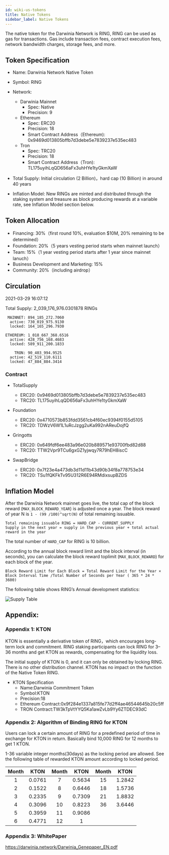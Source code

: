 ```yaml
---
id: wiki-us-tokens
title: Native Tokens
sidebar_label: Native Tokens
---
```


The native token for the Darwinia Network is RING, RING can be used as gas for transactions. Gas include transaction fees, contract execution fees, network bandwidth charges, storage fees, and more.

## Token Specification

- Name: Darwinia Network Native Token
- Symbol: RING
- Network:
  - Darwinia Mainnet
    - Spec: Native
    - Precision: 9
  - Ethereum
    - Spec: ERC20
    - Precision: 18
    - Smart Contract Address（Ethereum): 0x9469d013805bffb7d3debe5e7839237e535ec483
  - Tron
    - Spec: TRC20
    - Precision: 18
    - Smart Contract Address（Tron): TL175uyihLqQD656aFx3uhHYe1tyGkmXaW

- Total Supply: Initial circulation (2 Billion)，hard cap (10 Billion) in around 40 years

- Inflation Model: New RINGs are minted and distributed through the staking system and treasure as block producing rewards at a variable rate, see Inflation Model section below.

## Token Allocation

- Financing: 30%（first round 10%, evaluation $10M, 20% remaining to be determined）
- Foundation: 20%（5 years vesting period starts when mainnet launch）
- Team: 15%（1 year vesting period starts after 1 year since mainnet lanuch）
- Business Development and Marketing: 15%
- Community: 20%（including airdrop）

## Circulation

2021-03-29 16:07:12

Total Supply: 2_039_176_976.0301878 RINGs

```
 MAINNET: 894_185_272.7060
  active: 730_019_975.9130
  locked: 164_165_296.7930
```
```
ETHEREUM: 1_018_667_368.6516
  active: 428_756_168.4683
  locked: 589_911_200.1833
```
```
    TRON: 90_403_994.9525
  active: 42_519_110.6111
  locked: 47_884_884.3414
```

### Contract

- TotalSupply
  - ERC20: 0x9469d013805bffb7d3debe5e7839237e535ec483
  - TRC20: TL175uyihLqQD656aFx3uhHYe1tyGkmXaW

- Foundation
  - ERC20: 0x4710573b853fdd3561cb4f60ec9394f0155d5105
  - TRC20: TDWzV6W1L1uRcJzgg2uKa992nAReuDojfQ

- Gringotts
  - ERC20: 0x649fdf6ee483a96e020b889571e93700fbd82d88
  - TRC20: TTW2Vpr9TCu6gxGZ1yjwqy7R79hEH8iscC

- SwapBridge
  - ERC20: 0x7f23e4a473db3d11d11b43d90b34f8a778753e34
  - TRC20: TSu1fQKFkTv95U312R6E94RMdixsupBZDS

## Inflation Model

After the Darwinia Network mainnet goes live, the total cap of the block reward (`MAX_BLOCK_REWARD_YEAR`) is adjusted once a year. The block reward of year N is `1 - (99 /100)^sqrt(N)` of total remaining issuable.

    Total remaining issuable RING = HARD_CAP - CURRENT_SUPPLY
    Supply in the next year = supply in the previous year + total actual reward in the year

The total number of `HARD_CAP` for RING is 10 billion.

According to the annual block reward limit and the block interval (in seconds), you can calculate the block reward toplimit (`MAX_BLOCK_REWARD`) for each block of the year.

    Block Reward Limit for Each Block = Total Reward Limit for the Year × Block Interval Time /Total Number of Seconds per Year ( 365 * 24 * 3600)

The following table shows RING’s Annual development statistics:

![Supply Table](assets/wiki-us-tokens-supply-table-en.png)

## Appendix:

### Appendix 1: KTON

KTON is essentially a derivative token of RING，which encourages long-term lock and commitment. RING staking participants can lock RING for 3–36 months and get KTON as rewards, compensating for the liquidity loss.

The initial supply of KTON is 0, and it can only be obtained by locking RING. There is no other distribution channel. KTON has no impact on the function of the Native Token RING.

- KTON Specification
  - Name:Darwinia Commitment Token
  - Symbol:KTON
  - Precision:18
  - Ethereum Contract:0x9f284e1337a815fe77d2ff4ae46544645b20c5ff
  - TRON Contract:TW3kTpVtYYQ5Ka1awZvLb9Yy6ZTDEC93dC

### Appendix 2: Algorithm of Binding RING for KTON

Users can lock a certain amount of RING for a predefined period of time in exchange for KTON in return.  Basically bind 10,000 RING for 12 months to get 1 KTON. 

1-36 variable integer months(30days) as the locking period are allowed.  See the following table of rewarded KTON amount according to locked period.

| Month |  KTON  | Month |  KTON  | Month |  KTON  |
| :---: | :----: | :---: | :----: | :---: | :----: |
|   1   | 0.0761 |   7   | 0.5634 |  15   | 1.2842 |
|   2   | 0.1522 |   8   | 0.6446 |  18   | 1.5736 |
|   3   | 0.2335 |   9   | 0.7309 |  21   | 1.8832 |
|   4   | 0.3096 |  10   | 0.8223 |  36   | 3.6446 |
|   5   | 0.3959 |  11   | 0.9086 |       |        |
|   6   | 0.4771 |  12   |   1    |       |        |

### Appendix 3: WhitePaper

https://darwinia.network/Darwinia_Genepaper_EN.pdf

